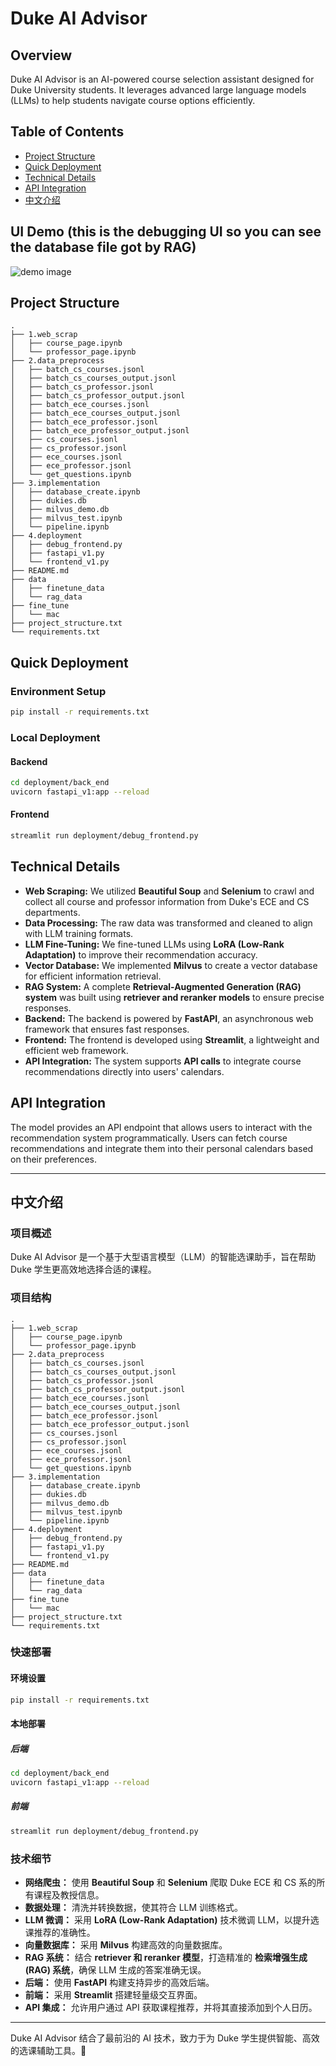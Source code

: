 # Duke AI Advisor

## Overview

Duke AI Advisor is an AI-powered course selection assistant designed for Duke University students. It leverages advanced large language models (LLMs) to help students navigate course options efficiently.

## Table of Contents

- [Project Structure](#project-structure)
- [Quick Deployment](#quick-deployment)
- [Technical Details](#technical-details)
- [API Integration](#api-integration)
- [中文介绍](#%E4%B8%AD%E6%96%87%E4%BB%8B%E7%BB%8D)

## UI Demo (this is the debugging UI so you can see the database file got by RAG)
![demo image](web_UI_demo.png)

## Project Structure

```
.
├── 1.web_scrap
│   ├── course_page.ipynb
│   └── professor_page.ipynb
├── 2.data_preprocess
│   ├── batch_cs_courses.jsonl
│   ├── batch_cs_courses_output.jsonl
│   ├── batch_cs_professor.jsonl
│   ├── batch_cs_professor_output.jsonl
│   ├── batch_ece_courses.jsonl
│   ├── batch_ece_courses_output.jsonl
│   ├── batch_ece_professor.jsonl
│   ├── batch_ece_professor_output.jsonl
│   ├── cs_courses.jsonl
│   ├── cs_professor.jsonl
│   ├── ece_courses.jsonl
│   ├── ece_professor.jsonl
│   └── get_questions.ipynb
├── 3.implementation
│   ├── database_create.ipynb
│   ├── dukies.db
│   ├── milvus_demo.db
│   ├── milvus_test.ipynb
│   └── pipeline.ipynb
├── 4.deployment
│   ├── debug_frontend.py
│   ├── fastapi_v1.py
│   └── frontend_v1.py
├── README.md
├── data
│   ├── finetune_data
│   └── rag_data
├── fine_tune
│   └── mac
├── project_structure.txt
└── requirements.txt
```

## Quick Deployment

### Environment Setup

```sh
pip install -r requirements.txt
```

### Local Deployment

#### Backend

```sh
cd deployment/back_end  
uvicorn fastapi_v1:app --reload  
```

#### Frontend

```sh
streamlit run deployment/debug_frontend.py
```

## Technical Details

- **Web Scraping:** We utilized **Beautiful Soup** and **Selenium** to crawl and collect all course and professor information from Duke's ECE and CS departments.
- **Data Processing:** The raw data was transformed and cleaned to align with LLM training formats.
- **LLM Fine-Tuning:** We fine-tuned LLMs using **LoRA (Low-Rank Adaptation)** to improve their recommendation accuracy.
- **Vector Database:** We implemented **Milvus** to create a vector database for efficient information retrieval.
- **RAG System:** A complete **Retrieval-Augmented Generation (RAG) system** was built using **retriever and reranker models** to ensure precise responses.
- **Backend:** The backend is powered by **FastAPI**, an asynchronous web framework that ensures fast responses.
- **Frontend:** The frontend is developed using **Streamlit**, a lightweight and efficient web framework.
- **API Integration:** The system supports **API calls** to integrate course recommendations directly into users' calendars.

## API Integration

The model provides an API endpoint that allows users to interact with the recommendation system programmatically. Users can fetch course recommendations and integrate them into their personal calendars based on their preferences.

---

## 中文介绍

### 项目概述

Duke AI Advisor 是一个基于大型语言模型（LLM）的智能选课助手，旨在帮助 Duke 学生更高效地选择合适的课程。

### 项目结构

```
.
├── 1.web_scrap
│   ├── course_page.ipynb
│   └── professor_page.ipynb
├── 2.data_preprocess
│   ├── batch_cs_courses.jsonl
│   ├── batch_cs_courses_output.jsonl
│   ├── batch_cs_professor.jsonl
│   ├── batch_cs_professor_output.jsonl
│   ├── batch_ece_courses.jsonl
│   ├── batch_ece_courses_output.jsonl
│   ├── batch_ece_professor.jsonl
│   ├── batch_ece_professor_output.jsonl
│   ├── cs_courses.jsonl
│   ├── cs_professor.jsonl
│   ├── ece_courses.jsonl
│   ├── ece_professor.jsonl
│   └── get_questions.ipynb
├── 3.implementation
│   ├── database_create.ipynb
│   ├── dukies.db
│   ├── milvus_demo.db
│   ├── milvus_test.ipynb
│   └── pipeline.ipynb
├── 4.deployment
│   ├── debug_frontend.py
│   ├── fastapi_v1.py
│   └── frontend_v1.py
├── README.md
├── data
│   ├── finetune_data
│   └── rag_data
├── fine_tune
│   └── mac
├── project_structure.txt
└── requirements.txt
```

### 快速部署

#### 环境设置

```sh
pip install -r requirements.txt
```

#### 本地部署

##### 后端

```sh
cd deployment/back_end  
uvicorn fastapi_v1:app --reload  
```

##### 前端

```sh
streamlit run deployment/debug_frontend.py
```

### 技术细节

- **网络爬虫：** 使用 **Beautiful Soup** 和 **Selenium** 爬取 Duke ECE 和 CS 系的所有课程及教授信息。
- **数据处理：** 清洗并转换数据，使其符合 LLM 训练格式。
- **LLM 微调：** 采用 **LoRA (Low-Rank Adaptation)** 技术微调 LLM，以提升选课推荐的准确性。
- **向量数据库：** 采用 **Milvus** 构建高效的向量数据库。
- **RAG 系统：** 结合 **retriever 和 reranker 模型**，打造精准的 **检索增强生成 (RAG) 系统**，确保 LLM 生成的答案准确无误。
- **后端：** 使用 **FastAPI** 构建支持异步的高效后端。
- **前端：** 采用 **Streamlit** 搭建轻量级交互界面。
- **API 集成：** 允许用户通过 API 获取课程推荐，并将其直接添加到个人日历。

---

Duke AI Advisor 结合了最前沿的 AI 技术，致力于为 Duke 学生提供智能、高效的选课辅助工具。🚀

